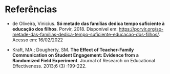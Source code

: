 # Referências

* de Oliveira, Vinicius. **Só metade das famílias dedica tempo suficiente à educação dos filhos**. Porvir, 2018. Disponível em: https://porvir.org/so-metade-das-familias-dedica-tempo-suficiente-educacao-dos-filhos/. Acesso em: 16/02/2022 

* Kraft, MA.; Dougherty, SM. **The Effect of Teacher-Family Communication on Student Engagement: Evidence from a Randomized Field Experiment**. Journal of Research on Educational Effectiveness. 2013;6 (3) :199-222. 
